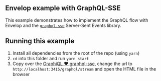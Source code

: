 ## Envelop example with GraphQL-SSE

This example demonstrates how to implement the GraphQL flow with Envelop and the [`graphql-sse`](https://github.com/enisdenjo/graphql-sse) Server-Sent Events library.

## Running this example

1. Install all dependencies from the root of the repo (using `yarn`)
1. `cd` into this folder and run `yarn start`
1. Copy over the [GraphiQL ❤️ graphql-sse](https://gist.github.com/enisdenjo/d7bc1a013433502349d2763c3d2f2b79), change the url to `http://localhost:3415/graphql/stream` and open the HTML file in the browser
